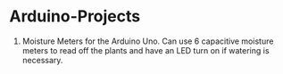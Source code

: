 # Arduino-Projects

1. Moisture Meters for the Arduino Uno. Can use 6 capacitive moisture meters to read off the plants and have an LED turn on if watering is necessary.
